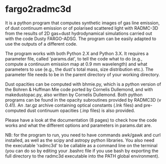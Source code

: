 # fargo2radmc3d
It is a python program that computes synthetic images of gas line emission, of dust continuum emission or of polarised scattered light with RADMC-3D from the results of 2D gas+dust hydrodynamical simulations carried out with the code Dusty FARGO-ADSG. The program can be easily adapted to use the outputs of a different code.

The program works with both Python 2.X and Python 3.X. It requires a parameter file, called 'params.dat', to tell the code what to do (e.g., compute a continuum emission map at 0.9 mm wavelength) and what parameters to use (e.g., the dust's total mass, size distribution etc.). The parameter file needs to be in the parent directory of your working directory.

Dust opacities can be computed with bhmie.py, which is a python version of the Bohren & Huffman Mie code ported by Cornelis Dullemond, and with makedustopac.py, also written by Cornelis Dullemond. Both python programs can be found in the opacity subroutines provided by RADMC3D (v 0.41). An .tar.gz archive containing optical constants (.lnk files) and pre-computed dust continuum opacities (.inp files) is also provided.

Please have a look at the documentation (8 pages) to check how the code works and what the different options and parameters in params.dat are.

NB: for the program to run, you need to have commands awk/gawk and curl installed, as well as the scipy and astropy python libraries. You also need the executable 'radmc3d' to be callable as a command line on the terminal (you can do so by editing your .bashrc file if you use bash by exporting the full directory to the radmc3d executable into the PATH global environment).
